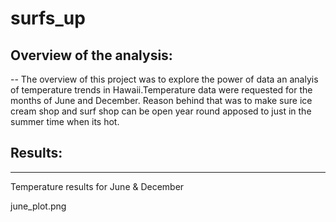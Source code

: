 # surfs_up


## Overview of the analysis:
--
The overview of this project was to explore the power of data an analyis of temperature trends in Hawaii.Temperature data were requested for the months of June and December. Reason behind that was to make sure ice cream shop and surf shop can be open year round apposed to just in the summer time when its hot. 

## Results:
---
Temperature results for June & December

june_plot.png


